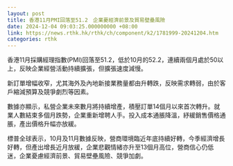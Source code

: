 ```yaml
---
layout: post
title: 香港11月PMI回落至51.2　企業憂經濟前景及貿易壁壘風險
date: 2024-12-04 09:03:25.000000000 +08:00
link: https://news.rthk.hk/rthk/ch/component/k2/1781999-20241204.htm
categories: rthk
---
```


香港11月採購經理指數(PMI)回落至51.2，低於10月的52.2，連續兩個月處於50以上，反映企業經營活動持續擴張，但擴張速度減慢。

新訂單增幅收窄，尤其海外及內地新接業務量都由升轉跌，反映需求轉弱，由於客戶縮減預算及競爭劇烈等因素。

數據亦顯示，私營企業未來數月將持續增產，積壓訂單14個月以來首次轉升。就業人數結束多個月跌勢，企業重新增聘人手。投入成本通脹降溫，紓緩銷售價格通脹，產出價格升幅亦放緩。

標普全球表示，10月及11月數據反映，營商環境臨近年底持續好轉，今季經濟增長好轉，但產出增長近月放緩，企業悲觀情緒亦升至13個月高位，營商信心仍低迷，企業憂慮經濟前景、貿易壁壘風險、競爭加劇。
